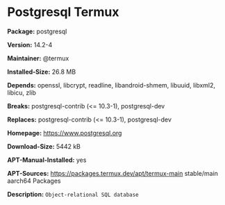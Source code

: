 # Postgresql Termux

__Package:__ postgresql

__Version:__ 14.2-4

__Maintainer:__ @termux

__Installed-Size:__ 26.8 MB

__Depends:__ openssl, libcrypt, readline, libandroid-shmem, libuuid, libxml2, libicu, zlib

__Breaks:__ postgresql-contrib (<= 10.3-1), postgresql-dev

__Replaces:__ postgresql-contrib (<= 10.3-1), postgresql-dev

__Homepage:__ https://www.postgresql.org

__Download-Size:__ 5442 kB

__APT-Manual-Installed:__ yes

__APT-Sources:__ https://packages.termux.dev/apt/termux-main stable/main aarch64 Packages

__Description:__ `Object-relational SQL database`


